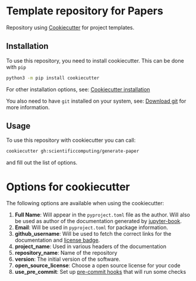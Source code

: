 # Template repository for Papers

Repository using [Cookiecutter](https://cookiecutter.readthedocs.io/en/stable/README.html) for project templates.

## Installation
To use this repository, you need to install cookiecutter. This can be done with `pip`
```bash
python3 -m pip install cookiecutter
```
For other installation options, see: [Cookiecutter installation](https://cookiecutter.readthedocs.io/en/stable/installation.html)

You also need to have `git` installed on your system, see:
[Download git](https://git-scm.com/downloads) for more information.

## Usage
To use this repository with cookiecutter you can call:
```bash
cookiecutter gh:scientificcomputing/generate-paper
```
and fill out the list of options.

# Options for cookiecutter
The following options are available when using the cookiecutter:

1. __Full Name__: Will appear in the `pyproject.toml` file as the author. Will also be used as author of the documentation generated by [jupyter-book](https://scientificcomputing.github.io/reproducibility/part3/publishing.html).
2. __Email__: Will be used in `pyproject.toml` for package information.
3. __github\_username__: Will be used to fetch the correct links for the documentation and [license badge](https://scientificcomputing.github.io/reproducibility/part5/badges.html#licence).
4. __project\_name__: Used in various headers of the documentation
5. __repository\_name__: Name of the repository
6. __version__: The initial version of the software.
7. __open\_source\_license__: Choose a open source license for your code
8. __use_pre_commit__: Set up [pre-commit hooks](https://pre-commit.com) that will run some checks
